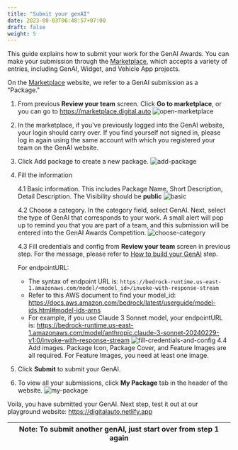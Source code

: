```yaml
---
title: "Submit your genAI"
date: 2023-08-03T06:48:57+07:00
draft: false
weight: 5
---
```


This guide explains how to submit your work for the GenAI Awards. You can make your submission through the [Marketplace](https://marketplace.digital.auto), which accepts a variety of entries, including GenAI, Widget, and Vehicle App projects.

On the [Marketplace](https://marketplace.digital.auto) website, we refer to a GenAI submission as a "Package."

1. From previous **Review your team** screen. Click **Go to marketplace**, or you can go to https://marketplace.digital.auto
   ![open-marketplace](https://bewebstudio.digitalauto.tech/data/projects/nTcRsgxcDWgr/GenAI-Awards/open-marketplace.png)

2. In the marketplace, if you've previously logged into the GenAI website, your login should carry over. If you find yourself not signed in, please log in again using the same account with which you registered your team on the GenAI website.

3. Click Add package to create a new package.
   ![add-package](https://bewebstudio.digitalauto.tech/data/projects/nTcRsgxcDWgr/GenAI-Awards/add-package.png)

4. Fill the information

    4.1 Basic information. This includes Package Name, Short Description, Detail Description. The Visibility should be **public**
    ![basic](https://bewebstudio.digitalauto.tech/data/projects/nTcRsgxcDWgr/GenAI-Awards/basic.png)

    4.2 Choose a category. In the category field, select GenAI. Next, select the type of GenAI that corresponds to your work. A small alert will pop up to remind you that you are part of a team, and this submission will be entered into the GenAI Awards Competition.
    ![choose-category](https://bewebstudio.digitalauto.tech/data/projects/nTcRsgxcDWgr/GenAI-Awards/choose-category.png)

    4.3 Fill credentials and config from **Review your team** screen in previous step. For the message, please refer to [How to build your GenAI](https://docs.digital.auto/advanced/gen_ai_awards/build-first-genai/) step.

    For endpointURL:

    - The syntax of endpoint URL is: `https://bedrock-runtime.us-east-1.amazonaws.com/model/<model_id>/invoke-with-response-stream`
    - Refer to this AWS document to find your model_id: https://docs.aws.amazon.com/bedrock/latest/userguide/model-ids.html#model-ids-arns
    - For example, if you use Claude 3 Sonnet model, your endpointURL is: https://bedrock-runtime.us-east-1.amazonaws.com/model/anthropic.claude-3-sonnet-20240229-v1:0/invoke-with-response-stream
      ![fill-credentials-and-config](https://bewebstudio.digitalauto.tech/data/projects/nTcRsgxcDWgr/GenAI-Awards/fill-credentials-and-config.png)
      4.4 Add images. Package Icon, Package Cover, and Feature Images are all required. For Feature Images, you need at least one image.

5. Click **Submit** to submit your GenAI.
6. To view all your submissions, click **My Package** tab in the header of the website.
   ![my-package](https://bewebstudio.digitalauto.tech/data/projects/nTcRsgxcDWgr/GenAI-Awards/my-package.png)

Voila, you have submitted your GenAI. Next step, test it out at our playground website: https://digitalauto.netlify.app

| Note: To submit another genAI, just start over from step 1 again |
| ---------------------------------------------------------------- |
